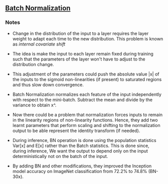 
## [Batch Normalization](https://arxiv.org/abs/1502.03167)

### Notes

* Change in the distribution of the input to a layer requires the layer weight to adapt each time to the new distribution. This problem is known as *internal covariate shift*

* The idea is make the input to each layer remain fixed during training such that the parameters of the layer won't have to adjust to the distribution change.

* This adjustment of the parameters could push the absolute value |x| of the inputs to the sigmoid non-linearities (if present) to saturated regions and thus slow down convergence.

* Batch Normalization normalizes each feature of the input independently with respect to the mini-batch. Subtract the mean and divide by the variance to obtain x^. 

* Now there could be a problem that normalization forces inputs to remain in the linearity regions of non-linearity functions. Hence, they add two learnt parameters that perform scaling and shifting to the normalization output to be able represent the identity transform (if needed).

* During inference, BN operation is done using the population statistics Var[x] and E[x] rather than the Batch statistics. This is done since, during inference, We want the output to depend only on the input deterministically not on the batch of the input.

* By adding BN and other modifications, they improved the Inception model accuracy on ImageNet classification from 72.2% to 74.8% (BN-30x).

